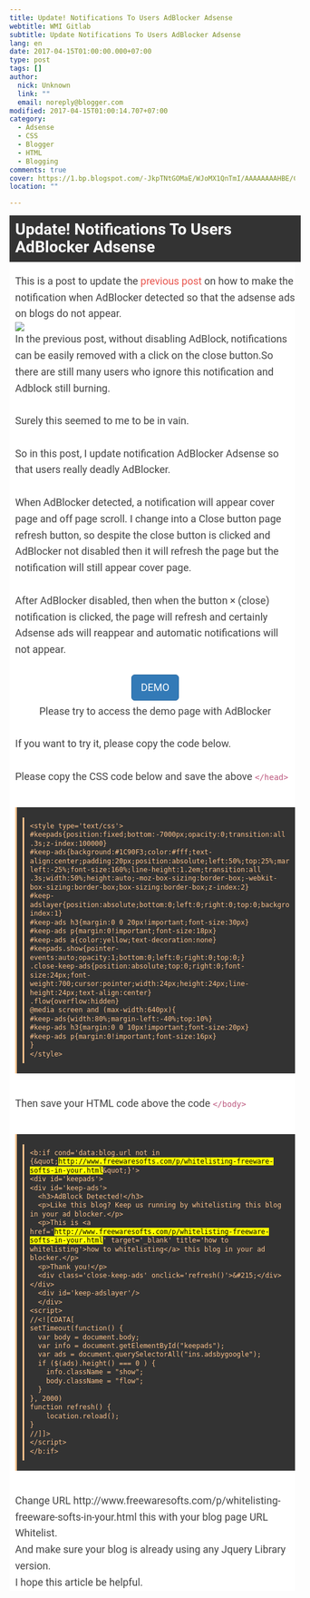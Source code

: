 ```yaml
---
title: Update! Notifications To Users AdBlocker Adsense
webtitle: WMI Gitlab
subtitle: Update Notifications To Users AdBlocker Adsense
lang: en
date: 2017-04-15T01:00:00.000+07:00
type: post
tags: []
author:
  nick: Unknown
  link: ""
  email: noreply@blogger.com
modified: 2017-04-15T01:00:14.707+07:00
category:
  - Adsense
  - CSS
  - Blogger
  - HTML
  - Blogging
comments: true
cover: https://1.bp.blogspot.com/-JkpTNtGOMaE/WJoMX1QnTmI/AAAAAAAAHBE/CPdxv-D-Xa0bdghE1HwdwkC1bHp9OA9EgCLcB/s640/How%2BTo%2BMake%2BAdsense%2BAdBlocker%2BNotifications.png
location: ""

---
```


<div id="judul-post" style="background: rgb(51, 51, 51); color: #141924; font-family: Roboto, Arial, sans-serif; font-size: 16px; margin: 0px -10px 0px 0px; padding: 10px;"><h1 class="post-title entry-title" itemprop="headline" style="color: white; font-size: 28px; line-height: 1.1em; margin: 0px; padding: 0px;"><span class="notranslate">Update!&nbsp;<span style="color: white; font-size: 28px; line-height: 1.1em;">Notifications To Users AdBlocker Adsense</span></span></h1></div><div class="judul-box" style="background-color: white; padding: 0px 0px 0px 10px; position: relative;"><div class="post-header" style="color: #141924; font-family: roboto, arial, sans-serif; font-size: 16px;"><div class="post-header-line-1"></div></div><div class="iklan-kecilatas" style="color: #141924; float: none; font-family: roboto, arial, sans-serif; font-size: 16px; margin: 0px 0px 10px; padding-top: 10px; text-align: center; width: 340px;"></div><div class="post-body entry-content" id="post-body-8867962789392106923" itemprop="description articleBody" style="margin: 10px 0px 0.65em; padding: 0px;"><div style="color: #444444; font-family: roboto, arial, sans-serif; font-size: 18px; line-height: 1.6em;"><span class="notranslate">This is a post to update the&nbsp;<a href="http://www.web-development.cf/2017/04/create-notifications-for-adblocker.html?m=1" style="-webkit-transition: all 0.4s ease-in-out; color: #e8554e; text-decoration: none; transition: all 0.4s ease-in-out;" target="_blank" title="previous post" rel="noopener noreferer nofollow">previous post</a>&nbsp;on how to make the notification when AdBlocker detected so that the adsense ads on blogs do not appear.</span></div><div style="color: #444444; font-family: roboto, arial, sans-serif; font-size: 18px; line-height: 1.6em;"><img src="https://1.bp.blogspot.com/-JkpTNtGOMaE/WJoMX1QnTmI/AAAAAAAAHBE/CPdxv-D-Xa0bdghE1HwdwkC1bHp9OA9EgCLcB/s640/How%2BTo%2BMake%2BAdsense%2BAdBlocker%2BNotifications.png"></div><div style="color: #444444; font-family: roboto, arial, sans-serif; font-size: 18px; line-height: 1.6em;"><span class="notranslate">In the previous post, without disabling AdBlock, notifications can be easily removed with a click on the close button.</span><span class="notranslate">So there are still many users who ignore this notification and Adblock still burning.</span></div><div style="color: #444444; font-family: roboto, arial, sans-serif; font-size: 18px; line-height: 1.6em;"><br></div><div style="color: #444444; font-family: roboto, arial, sans-serif; font-size: 18px; line-height: 1.6em;"><span class="notranslate">Surely this seemed to me to be in vain.</span></div><div style="color: #444444; font-family: roboto, arial, sans-serif; font-size: 18px; line-height: 1.6em;"><a href="https://www.blogger.com/null" name="more" style="color: #e8554e;" rel="noopener noreferer nofollow"></a><br></div><div style="color: #444444; font-family: roboto, arial, sans-serif; font-size: 18px; line-height: 1.6em;"><span class="notranslate">So in this post, I update notification AdBlocker Adsense so that users really deadly AdBlocker.</span></div><div style="color: #444444; font-family: roboto, arial, sans-serif; font-size: 18px; line-height: 1.6em;"><br></div><div style="color: #444444; font-family: roboto, arial, sans-serif; font-size: 18px; line-height: 1.6em;"><span class="notranslate">When AdBlocker detected, a notification will appear cover page and off page scroll.</span>&nbsp;<span class="notranslate">I change into a Close button page refresh button, so despite the close button is clicked and AdBlocker not disabled then it will refresh the page but the notification will still appear cover page.</span></div><div style="color: #444444; font-family: roboto, arial, sans-serif; font-size: 18px; line-height: 1.6em;"><br></div><div style="color: #444444; font-family: roboto, arial, sans-serif; font-size: 18px; line-height: 1.6em;"><span class="notranslate">After AdBlocker disabled, then when the button × (close) notification is clicked, the page will refresh and certainly Adsense ads will reappear and automatic notifications will not appear.</span></div><div style="color: #444444; font-family: roboto, arial, sans-serif; font-size: 18px; line-height: 1.6em;"><br></div><div class="center" style="color: #444444; font-family: roboto, arial, sans-serif; font-size: 18px; line-height: 1.6em; text-align: center;"><span class="notranslate"><a class="btn btn-primary btn-lg" href="http://www.freewaresofts.com/" rel="noopener noreferer nofollow" style="-webkit-transition: all 0.4s ease-in-out; -webkit-user-select: none; background-color: #337ab7; background-image: none; border-radius: 6px; border: 1px solid rgb(46, 109, 164); color: white; cursor: pointer; display: inline-block; line-height: 1.3333333; margin-bottom: 5px; padding: 10px 16px; text-decoration: none; touch-action: manipulation; transition: all 0.4s ease-in-out; vertical-align: middle; white-space: nowrap;" target="_blank" title="demo">DEMO</a></span></div><div class="center" style="color: #444444; font-family: roboto, arial, sans-serif; font-size: 18px; line-height: 1.6em; text-align: center;"><span class="notranslate">Please try to access the demo page with AdBlocker</span></div><div style="color: #444444; font-family: roboto, arial, sans-serif; font-size: 18px; line-height: 1.6em;"><br></div><div style="color: #444444; font-family: roboto, arial, sans-serif; font-size: 18px; line-height: 1.6em;"><span class="notranslate">If you want to try it, please copy the code below.</span></div><div style="color: #444444; font-family: roboto, arial, sans-serif; font-size: 18px; line-height: 1.6em;"><br></div><div style="color: #444444; font-family: roboto, arial, sans-serif; font-size: 18px; line-height: 1.6em;"><span class="notranslate">Please copy the CSS code below and save the above&nbsp;<code style="color: #bc587e; font-family: Consolas, Monaco, 'Andale Mono', monospace; font-size: 14px; line-height: 1.3em; white-space: initial; word-break: normal; word-spacing: normal;">&lt;/head&gt;</code></span></div><div style="color: #444444; font-family: roboto, arial, sans-serif; font-size: 18px; line-height: 1.6em;"><br></div><pre style="background-attachment: initial; background-clip: initial; background-color: #333333; background-image: initial; background-origin: initial; background-position: initial; background-repeat: initial; background-size: initial; border-left-color: rgb(252, 194, 140); border-left-style: solid; border-left-width: 3px; color: #fcc28c; font-family: consolas, monaco, 'andale mono', monospace; font-size: 14px; line-height: 1.3em; margin: 10px auto; max-width: 100%; overflow: auto; padding: 8px 10px; word-break: normal; word-spacing: normal;"><pre style="-webkit-user-select: all; background-attachment: initial; background-clip: initial; background-image: initial; background-origin: initial; background-position: initial; background-repeat: initial; background-size: initial; border-left-color: rgb(252, 194, 140); border-left-style: solid; border-left-width: 3px; font-family: Consolas, Monaco, 'Andale Mono', monospace; line-height: 1.3em; margin: 10px auto; max-width: 100%; overflow: auto; padding: 8px 10px; white-space: initial; word-break: normal;"><code style="font-family: Consolas, Monaco, 'Andale Mono', monospace; line-height: 1.3em; white-space: initial; word-break: normal; word-spacing: normal;">&lt;style type='text/css'&gt;<br>#keepads{position:fixed;bottom:-7000px;opacity:0;transition:all .3s;z-index:100000}<br>#keep-ads{background:#1C90F3;color:#fff;text-align:center;padding:20px;position:absolute;left:50%;top:25%;margin-left:-25%;font-size:160%;line-height:1.2em;transition:all .3s;width:50%;height:auto;-moz-box-sizing:border-box;-webkit-box-sizing:border-box;box-sizing:border-box;z-index:2}<br>#keep-adslayer{position:absolute;bottom:0;left:0;right:0;top:0;background:#000;background:rgba(0,0,0,.9);z-index:1}<br>#keep-ads h3{margin:0 0 20px!important;font-size:30px}<br>#keep-ads p{margin:0!important;font-size:18px}<br>#keep-ads a{color:yellow;text-decoration:none}<br>#keepads.show{pointer-events:auto;opacity:1;bottom:0;left:0;right:0;top:0;}<br>.close-keep-ads{position:absolute;top:0;right:0;font-size:24px;font-weight:700;cursor:pointer;width:24px;height:24px;line-height:24px;text-align:center}<br>.flow{overflow:hidden}<br>@media screen and (max-width:640px){<br>#keep-ads{width:80%;margin-left:-40%;top:10%}<br>#keep-ads h3{margin:0 0 10px!important;font-size:20px}<br>#keep-ads p{margin:0!important;font-size:16px}<br>}<br>&lt;/style&gt;</code></pre></pre><div style="color: #444444; font-family: roboto, arial, sans-serif; font-size: 18px; line-height: 1.6em;"><br></div><div style="color: #444444; font-family: roboto, arial, sans-serif; font-size: 18px; line-height: 1.6em;"><span class="notranslate">Then save your HTML code above the code&nbsp;<code style="color: #bc587e; font-family: Consolas, Monaco, 'Andale Mono', monospace; font-size: 14px; line-height: 1.3em; white-space: initial; word-break: normal; word-spacing: normal;">&lt;/body&gt;</code></span></div><div style="color: #444444; font-family: roboto, arial, sans-serif; font-size: 18px; line-height: 1.6em;"><br></div><pre style="background-attachment: initial; background-clip: initial; background-color: #333333; background-image: initial; background-origin: initial; background-position: initial; background-repeat: initial; background-size: initial; border-left-color: rgb(252, 194, 140); border-left-style: solid; border-left-width: 3px; color: #fcc28c; font-family: consolas, monaco, 'andale mono', monospace; font-size: 14px; line-height: 1.3em; margin: 10px auto; max-width: 100%; overflow: auto; padding: 8px 10px; word-break: normal; word-spacing: normal;"><pre style="-webkit-user-select: all; background-attachment: initial; background-clip: initial; background-image: initial; background-origin: initial; background-position: initial; background-repeat: initial; background-size: initial; border-left-color: rgb(252, 194, 140); border-left-style: solid; border-left-width: 3px; font-family: Consolas, Monaco, 'Andale Mono', monospace; line-height: 1.3em; margin: 10px auto; max-width: 100%; overflow: auto; padding: 8px 10px; white-space: initial; word-break: normal;"><code style="font-family: Consolas, Monaco, 'Andale Mono', monospace; line-height: 1.3em; white-space: initial; word-break: normal; word-spacing: normal;">&lt;b:if cond='data:blog.url not in {&amp;quot;<mark>http://www.freewaresofts.com/p/whitelisting-freeware-softs-in-your.html</mark>&amp;quot;}'&gt;<br>&lt;div id='keepads'&gt;<br>&lt;div id='keep-ads'&gt;<br>&nbsp; &lt;h3&gt;AdBlock Detected!&lt;/h3&gt;<br>&nbsp; &lt;p&gt;Like this blog? Keep us running by whitelisting this blog in your ad blocker.&lt;/p&gt;<br>&nbsp; &lt;p&gt;This is &lt;a href='<mark>http://www.freewaresofts.com/p/whitelisting-freeware-softs-in-your.html</mark>' target='_blank' title='how to whitelisting'&gt;how to whitelisting&lt;/a&gt; this blog in your ad blocker.&lt;/p&gt;<br>&nbsp; &lt;p&gt;Thank you!&lt;/p&gt;<br>&nbsp; &lt;div class='close-keep-ads' onclick='refresh()'&gt;&amp;#215;&lt;/div&gt;<br>&lt;/div&gt;<br>&nbsp; &lt;div id='keep-adslayer'/&gt;<br>&nbsp; &lt;/div&gt;<br>&lt;script&gt;<br>//&lt;![CDATA[<br>setTimeout(function() {<br>&nbsp; var body = document.body;<br>&nbsp; var info = document.getElementById("keepads");<br>&nbsp; var ads = document.querySelectorAll("ins.adsbygoogle");<br>&nbsp; if ($(ads).height() === 0 ) {<br>&nbsp; &nbsp; info.className = "show";<br>&nbsp; &nbsp; body.className = "flow";<br>&nbsp; }<br>}, 2000)<br>function refresh() {<br>&nbsp; &nbsp; location.reload();<br>}<br>//]]&gt;<br>&lt;/script&gt;<br>&lt;/b:if&gt;</code></pre></pre><div style="color: #444444; font-family: roboto, arial, sans-serif; font-size: 18px; line-height: 1.6em;"><br></div><div style="color: #444444; font-family: roboto, arial, sans-serif; font-size: 18px; line-height: 1.6em;"><span class="notranslate">Change URL http://www.freewaresofts.com/p/whitelisting-freeware-softs-in-your.html this with your blog page URL Whitelist.</span></div><div style="color: #444444; font-family: roboto, arial, sans-serif; font-size: 18px; line-height: 1.6em;"><span class="notranslate">And make sure your blog is already using any Jquery Library version.</span><br><span class="notranslate">I hope this article be helpful.</span></div></div></div>